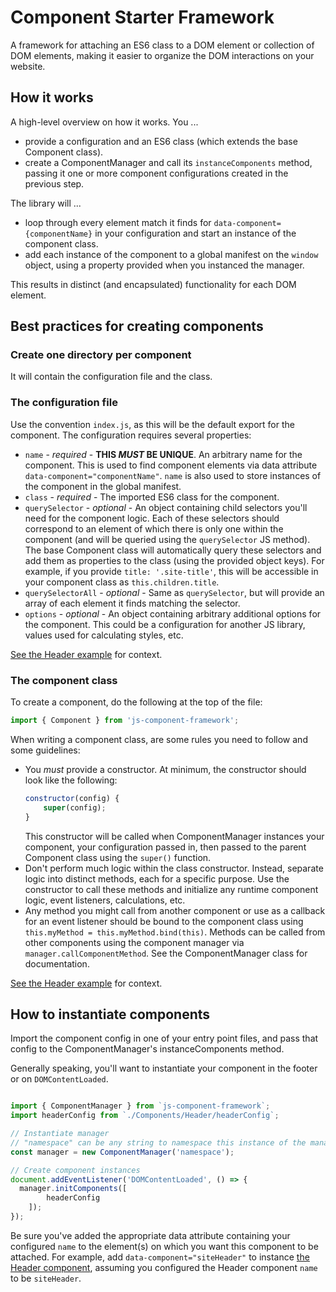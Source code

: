 # Component Starter Framework

A framework for attaching an ES6 class to a DOM element or collection of DOM elements, making it easier to organize the DOM interactions on your website.

## How it works

A high-level overview on how it works. You ...

* provide a configuration and an ES6 class (which extends the base Component class).
* create a ComponentManager and call its `instanceComponents` method, passing it one or more component configurations created in the previous step.

The library will ...

* loop through every element match it finds for `data-component={componentName}` in your configuration and start an instance of the component class.
* add each instance of the component to a global manifest on the `window` object, using a property provided when you instanced the manager.

This results in distinct (and encapsulated) functionality for each DOM element.

## Best practices for creating components

### Create one directory per component

It will contain the configuration file and the class.

### The configuration file

Use the convention `index.js`, as this will be the default export for the component. The configuration requires several properties:

* `name` - *required* - **THIS _MUST_ BE UNIQUE**. An arbitrary name for the component. This is used to find component elements via data attribute `data-component="componentName"`. `name` is also used to store instances of the component in the global manifest.
* `class` - *required* - The imported ES6 class for the component.
* `querySelector` - *optional* - An object containing child selectors you'll need for the component logic. Each of these selectors should correspond to an element of which there is only one within the component (and will be queried using the `querySelector` JS method). The base Component class will automatically query these selectors and add them as properties to the class (using the provided object keys). For example, if you provide `title: '.site-title'`, this will be accessible in your component class as `this.children.title`.
* `querySelectorAll` - *optional* - Same as `querySelector`, but will provide an array of each element it finds matching the selector.
* `options` - *optional* - An object containing arbitrary additional options for the component. This could be a configuration for another JS library, values used for calculating styles, etc.

[See the Header example](./examples/Header/index.js) for context.

### The component class

To create a component, do the following at the top of the file:

```js
import { Component } from 'js-component-framework';
```

When writing a component class, are some rules you need to follow and some guidelines:

* You _must_ provide a constructor. At minimum, the constructor should look like the following:
	```js
	constructor(config) {
		super(config);
	}
	```
	This constructor will be called when ComponentManager instances your component, your configuration passed in, then passed to the parent Component class using the `super()` function.
* Don't perform much logic within the class constructor. Instead, separate logic into distinct methods, each for a specific purpose. Use the constructor to call these methods and initialize any runtime component logic, event listeners, calculations, etc.
* Any method you might call from another component or use as a callback for an event listener should be bound to the component class using `this.myMethod = this.myMethod.bind(this)`. Methods can be called from other components using the component manager via `manager.callComponentMethod`. See the ComponentManager class for documentation.

[See the Header example](./examples/Header/Header.js) for context.

## How to instantiate components

Import the component config in one of your entry point files, and pass that config to the ComponentManager's instanceComponents method. 

Generally speaking, you'll want to instantiate your component in the footer or on `DOMContentLoaded`.

```js

import { ComponentManager } from `js-component-framework`;
import headerConfig from `./Components/Header/headerConfig`;

// Instantiate manager
// "namespace" can be any string to namespace this instance of the manager
const manager = new ComponentManager('namespace');

// Create component instances
document.addEventListener('DOMContentLoaded', () => {
  manager.initComponents([
        headerConfig
    ]);
});
```

Be sure you've added the appropriate data attribute containing your configured `name` to the element(s) on which you want this component to be attached. For example, add `data-component="siteHeader"` to instance [the Header component](./examples/Header/Header.js), assuming you configured the Header component `name` to be `siteHeader`.
